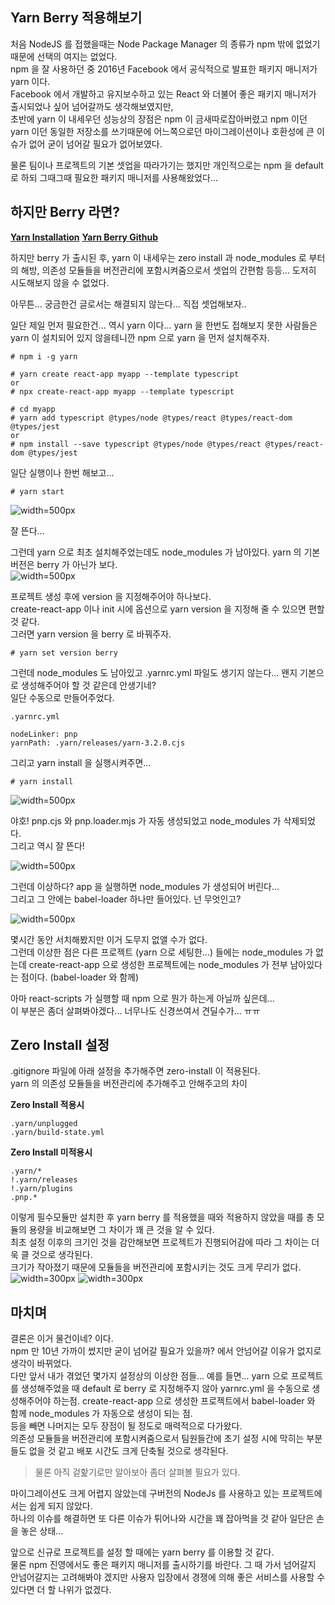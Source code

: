 ## Yarn Berry 적용해보기

처음 NodeJS 를 접했을때는 Node Package Manager 의 종류가 npm 밖에 없었기 때문에 선택의 여지는 없었다.  
npm 을 잘 사용하던 중 2016년 Facebook 에서 공식적으로 발표한 패키지 매니저가 yarn 이다.  
Facebook 에서 개발하고 유지보수하고 있는 React 와 더불어 좋은 패키지 매니저가 출시되었나 싶어 넘어갈까도 생각해보였지만,  
초반에 yarn 이 내세우던 성능상의 장점은 npm 이 금새따로잡아버렸고 npm 이던 yarn 이던 동일한 저장소를 쓰기때문에 어느쪽으로던 마이그레이션이나 호환성에 큰 이슈가 없어 굳이 넘어갈 필요가 없어보였다.  

물론 팀이나 프로젝트의 기본 셋업을 따라가기는 했지만 개인적으로는 npm 을 default 로 하되 그때그때 필요한 패키지 매니저를 사용해왔었다...  

## 하지만 Berry 라면?

**[Yarn Installation](https://yarnpkg.com/getting-started/install)**
**[Yarn Berry Github](https://github.com/yarnpkg/berry)**


하지만 berry 가 출시된 후, yarn 이 내세우는 zero install 과 node_modules 로 부터의 해방, 의존성 모듈들을 버전관리에 포함시켜줌으로서 셋업의 간편함 등등... 도저히 시도해보지 않을 수 없었다.  

아무튼... 궁금한건 글로서는 해결되지 않는다... 직접 셋업해보자..  


일단 제일 먼저 필요한건... 역시 yarn 이다... yarn 을 한번도 접해보지 못한 사람들은 yarn 이 설치되어 있지 않을테니깐
npm 으로 yarn 을 먼저 설치해주자.  

```
# npm i -g yarn
```



```
# yarn create react-app myapp --template typescript
or
# npx create-react-app myapp --template typescript

# cd myapp
# yarn add typescript @types/node @types/react @types/react-dom @types/jest
or
# npm install --save typescript @types/node @types/react @types/react-dom @types/jest
```

일단 실행이나 한번 해보고...
```
# yarn start
```

![width=500px](/posts/yarnberry/yarnberry2.png)

잘 뜬다...  

그런데 yarn 으로 최초 설치해주었는데도 node_modules 가 남아있다. yarn 의 기본 버전은 berry 가 아닌가 보다.  
![width=500px](/posts/yarnberry/yarnberry1.png)

프로젝트 생성 후에 version 을 지정해주어야 하나보다.  
create-react-app 이나 init 시에 옵션으로 yarn version 을 지정해 줄 수 있으면 편할 것 같다.  
그러면 yarn version 을 berry 로 바꿔주자.  
```
# yarn set version berry
```

그런데 node_modules 도 남아있고 .yarnrc.yml 파일도 생기지 않는다... 왠지 기본으로 생성해주어야 할 것 같은데 안생기네?  
일단 수동으로 만들어주었다.
```
.yarnrc.yml

nodeLinker: pnp
yarnPath: .yarn/releases/yarn-3.2.0.cjs
```

그리고 yarn install 을 실행시켜주면... 
```
# yarn install
```
![width=500px](/posts/yarnberry/yarnberry3.png)

야호! pnp.cjs 와 pnp.loader.mjs 가 자동 생성되었고 node_modules 가 삭제되었다.  
그리고 역시 잘 뜬다!  

![width=500px](/posts/yarnberry/yarnberry4.png)


그런데 이상하다? app 을 실행하면 node_modules 가 생성되어 버린다...  
그리고 그 안에는 babel-loader 하나만 들어있다. 넌 무엇인고?  

![width=500px](/posts/yarnberry/yarnberry5.png)

몇시간 동안 서치해봤지만 이거 도무지 없앨 수가 없다.  
그런데 이상한 점은 다른 프로젝트 (yarn 으로 세팅한...) 들에는 node_modules 가 없는데 create-react-app 으로 생성한 프로젝트에는 node_modules 가 전부 남아있다는 점이다. (babel-loader 와 함께)  

아마 react-scripts 가 실행할 때 npm 으로 뭔가 하는게 아닐까 싶은데...  
이 부분은 좀더 살펴봐야겠다... 너무나도 신경쓰여서 견딜수가... ㅠㅠ  

## Zero Install 설정

.gitignore 파일에 아래 설정을 추가해주면 zero-install 이 적용된다.  
yarn 의 의존성 모듈들을 버전관리에 추가해주고 안해주고의 차이  

**Zero Install 적용시**
```
.yarn/unplugged
.yarn/build-state.yml
```

**Zero Install 미적용시**
```
.yarn/*
!.yarn/releases
!.yarn/plugins
.pnp.*
```

이렇게 필수모듈만 설치한 후 yarn berry 를 적용했을 때와 적용하지 않았을 때를 총 모듈의 용량을 비교해보면 그 차이가 꽤 큰 것을 알 수 있다.  
최초 설정 이후의 크기인 것을 감안해보면 프로젝트가 진행되어감에 따라 그 차이는 더욱 클 것으로 생각된다.  
크기가 작아졌기 때문에 모듈들을 버전관리에 포함시키는 것도 크게 무리가 없다.  
![width=300px](/posts/yarnberry/yarnberry6.png)
![width=300px](/posts/yarnberry/yarnberry7.png)


## 마치며  

결론은 이거 물건이네? 이다.  
npm 만 10년 가까이 썼지만 굳이 넘어갈 필요가 있을까? 에서 안넘어갈 이유가 없지로 생각이 바뀌었다.  
다만 앞서 내가 겪었던 몇가지 설정상의 이상한 점들... 예를 들면...
yarn 으로 프로젝트를 생성해주었을 때 default 로 berry 로 지정해주지 않아 yarnrc.yml 을 수동으로 생성해주어야 하는점.
create-react-app 으로 생성한 프로젝트에서 babel-loader 와 함께 node_modules 가 자동으로 생성이 되는 점.  
등을 빼면 나머지는 모두 장점이 될 정도로 매력적으로 다가왔다.  
의존성 모듈들을 버전관리에 포함시켜줌으로서 팀원들간에 초기 설정 시에 막히는 부분들도 없을 것 같고 배포 시간도 크게 단축될 것으로 생각된다.

> 물론 아직 겉핥기로만 알아보아 좀더 살펴볼 필요가 있다.

마이그레이션도 크게 어렵지 않았는데 구버전의 NodeJs 를 사용하고 있는 프로젝트에서는 쉽게 되지 않았다.  
하나의 이슈를 해결하면 또 다른 이슈가 튀어나와 시간을 꽤 잡아먹을 것 같아 일단은 손을 놓은 상태...  

앞으로 신규로 프로젝트를 설정 할 때에는 yarn berry 를 이용할 것 같다.  
물론 npm 진영에서도 좋은 패키지 매니저를 출시하기를 바란다. 그 때 가서 넘어갈지 안넘어갈지는 고려해봐야 겠지만 사용자 입장에서 경쟁에 의해 좋은 서비스를 사용할 수 있다면 더 할 나위가 없겠다.  
